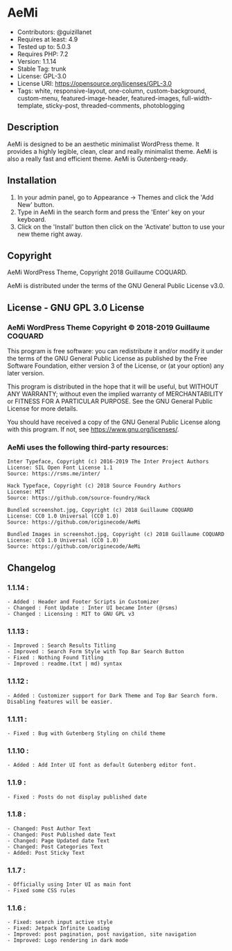# AeMi



* Contributors: @guizillanet
* Requires at least: 4.9
* Tested up to: 5.0.3
* Requires PHP: 7.2
* Version: 1.1.14
* Stable Tag: trunk
* License: GPL-3.0
* License URI: https://opensource.org/licenses/GPL-3.0
* Tags: white, responsive-layout, one-column, custom-background, custom-menu, featured-image-header, featured-images, full-width-template, sticky-post, threaded-comments, photoblogging



## Description

AeMi is designed to be an aesthetic minimalist WordPress theme. It provides a highly legible, clean, clear and really minimalist theme. AeMi is also a really fast and efficient theme. AeMi is Gutenberg-ready.



## Installation

1. In your admin panel, go to Appearance -> Themes and click the 'Add New' button.
2. Type in AeMi in the search form and press the 'Enter' key on your keyboard.
3. Click on the 'Install' button then click on the 'Activate' button to use your new theme right away.



## Copyright

AeMi WordPress Theme, Copyright 2018 Guillaume COQUARD.

AeMi is distributed under the terms of the GNU General Public License v3.0.


## License - GNU GPL 3.0 License

### AeMi WordPress Theme Copyright © 2018-2019 Guillaume COQUARD

This program is free software: you can redistribute it and/or modify it under the terms of the GNU General Public License as published by the Free Software Foundation, either version 3 of the License, or (at your option) any later version.

This program is distributed in the hope that it will be useful, but WITHOUT ANY WARRANTY; without even the implied warranty of MERCHANTABILITY or FITNESS FOR A PARTICULAR PURPOSE. See the GNU General Public License for more details.

You should have received a copy of the GNU General Public License along with this program. If not, see <https://www.gnu.org/licenses/>.


### AeMi uses the following third-party resources:

```
Inter Typeface, Copyright (c) 2016-2019 The Inter Project Authors
License: SIL Open Font License 1.1
Source: https://rsms.me/inter/
```
```
Hack Typeface, Copyright (c) 2018 Source Foundry Authors
License: MIT
Source: https://github.com/source-foundry/Hack
```
```
Bundled screenshot.jpg, Copyright (c) 2018 Guillaume COQUARD
License: CC0 1.0 Universal (CC0 1.0)
Source: https://github.com/originecode/AeMi
```
```
Bundled Images in screenshot.jpg, Copyright (c) 2018 Guillaume COQUARD
License: CC0 1.0 Universal (CC0 1.0)
Source: https://github.com/originecode/AeMi
```

## Changelog

### 1.1.14 :
	- Added : Header and Footer Scripts in Customizer
	- Changed : Font Update : Inter UI became Inter (@rsms)
	- Changed : Licensing : MIT to GNU GPL v3
### 1.1.13 :
	- Improved : Search Results Titling
	- Improved : Search Form Style with Top Bar Search Button
	- Fixed : Nothing Found Titling
	- Improved : readme.(txt | md) syntax
### 1.1.12 :
	- Added : Customizer support for Dark Theme and Top Bar Search form. Disabling features will be easier.
### 1.1.11 :
	- Fixed : Bug with Gutenberg Styling on child theme
### 1.1.10 :
	- Added : Add Inter UI font as default Gutenberg editor font.
### 1.1.9 :
	- Fixed : Posts do not display published date

### 1.1.8 :
	- Changed: Post Author Text
	- Changed: Post Published date Text
	- Changed: Page Updated date Text
	- Changed: Post Categories Text
	- Added: Post Sticky Text

### 1.1.7 :
	- Officially using Inter UI as main font
	- Fixed some CSS rules

### 1.1.6 :
	- Fixed: search input active style
	- Fixed: Jetpack Infinite Loading
	- Improved: post pagination, post navigation, site navigation
	- Improved: Logo rendering in dark mode

